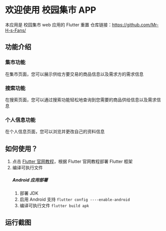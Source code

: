 # 欢迎使用 校园集市 APP

本应用是 校园集市 web 应用的 Flutter 重置
仓库链接：https://github.com/Mr-H-s-Fans/

## 功能介绍
### 集市功能
在集市页面，您可以展示供给方要交易的商品信息以及需求方的需求信息
### 搜索功能
在搜索页面，您可以通过搜索功能轻松地查询到您需要的商品供给信息以及需求信息
### 个人信息功能
在个人信息页面，您可以浏览并更改自己的资料信息
## 如何使用？
1. 点击 [Flutter 官网教程](https://docs.flutter.dev/get-started/install)，根据 Flutter 官网教程部署 Flutter 框架
2. 编译可执行文件
   ##### Android 应用部署
    1.  部署 JDK
    2. 启用 Android 支持
       ```flutter config ----enable-android```
    3. 编译可执行文件
       ```flutter build apk```
## 运行截图
